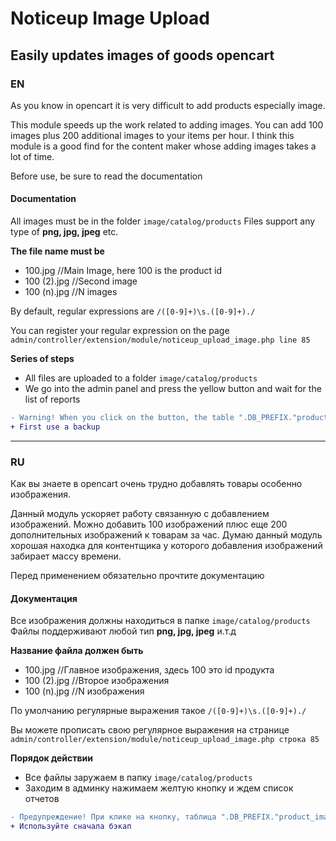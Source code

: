 # Noticeup Image Upload
## Easily updates images of goods opencart

### EN
As you know in opencart it is very difficult to add products especially image. 

This module speeds up the work related to adding images. 
You can add 100 images plus 200 additional images to your items per hour. I think this module is a good find for the content maker whose adding images takes a lot of time.

Before use, be sure to read the documentation

#### Documentation
All images must be in the folder ```image/catalog/products```
Files support any type of **png, jpg, jpeg** etc.

**The file name must be**
* 100.jpg 		  //Main Image, here 100 is the product id
* 100 (2).jpg 	//Second image
* 100 (n).jpg 	//N images

By default, regular expressions are `/([0-9]+)\s.([0-9]+)./`

You can register your regular expression on the page
```admin/controller/extension/module/noticeup_upload_image.php line 85```

**Series of steps**
* All files are uploaded to a folder `image/catalog/products`
* We go into the admin panel and press the yellow button and wait for the list of reports
```diff
- Warning! When you click on the button, the table ".DB_PREFIX."product_image is completely cleared ("TRUNCATE TABLE" .DB_PREFIX. "product_image").
+ First use a backup
```


-----

### RU
Как вы знаете в opencart очень трудно добавлять товары особенно изображения.

Данный модуль ускоряет работу связанную с добавлением изображений. Можно добавить 100 изображений плюс еще 200 дополнительных изображений к товарам за час. Думаю данный модуль хорошая находка для контентщика у которого добавления изображений забирает массу времени.



Перед применением обязательно прочтите документацию

#### Документация
Все изображения должны находиться в папке ```image/catalog/products```
Файлы поддерживают любой тип **png, jpg, jpeg** и.т.д 

**Название файла должен быть**
* 100.jpg 		  //Главное изображения, здесь 100 это id продукта
* 100 (2).jpg 	//Второе изображения
* 100 (n).jpg 	//N изображения

По умолчанию регулярные выражения такое `/([0-9]+)\s.([0-9]+)./`

Вы можете прописать свою регулярное выражения на странице
```admin/controller/extension/module/noticeup_upload_image.php строка 85```

**Порядок действии**
* Все файлы заружаем в папку `image/catalog/products`
* Заходим в админку нажимаем желтую кнопку и ждем список отчетов

```diff
- Предупреждение! При клике на кнопку, таблица ".DB_PREFIX."product_image очищается полностью ("TRUNCATE TABLE ".DB_PREFIX."product_image").
+ Используйте сначала бэкап
```

